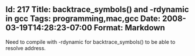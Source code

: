 Id: 217
Title: backtrace_symbols() and -rdynamic in gcc
Tags: programming,mac,gcc
Date: 2008-03-19T14:28:23-07:00
Format: Markdown
--------------
Need to compile with -rdynamic for backtrace\_symbols() to be able to
resolve address.

